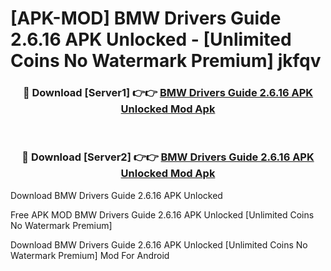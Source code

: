 # [APK-MOD] BMW Drivers Guide 2.6.16 APK Unlocked - [Unlimited Coins No Watermark Premium] jkfqv



<div align="center">
<h3>🔴 Download [Server1] 👉👉 <a href="https://momento.my/?title=BMW_Drivers_Guide_2.6.16_APK_Unlocked">BMW Drivers Guide 2.6.16 APK Unlocked Mod Apk</a></h3><br>

<h3>🔴 Download [Server2] 👉👉 <a href="https://momento.my/?title=BMW_Drivers_Guide_2.6.16_APK_Unlocked">BMW Drivers Guide 2.6.16 APK Unlocked Mod Apk</a></h3>
</div>



Download BMW Drivers Guide 2.6.16 APK Unlocked 

Free APK MOD BMW Drivers Guide 2.6.16 APK Unlocked [Unlimited Coins No Watermark Premium]

Download BMW Drivers Guide 2.6.16 APK Unlocked [Unlimited Coins No Watermark Premium] Mod For Android
